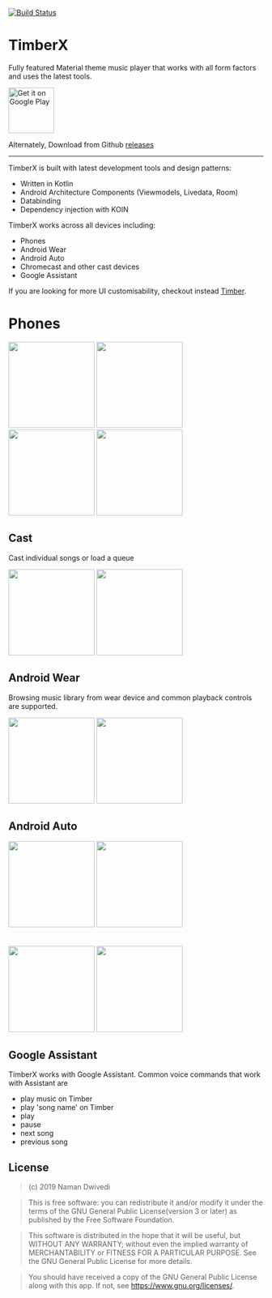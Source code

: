 [![Build Status](https://travis-ci.org/naman14/TimberX.svg?branch=master)](https://travis-ci.org/naman14/TimberX)

# TimberX
Fully featured Material theme music player that works with all form factors and uses the latest tools.

<a href='https://play.google.com/store/apps/details?id=com.naman14.timberx&pcampaignid=MKT-Other-global-all-co-prtnr-py-PartBadge-Mar2515-1'><img alt='Get it on Google Play' src='https://play.google.com/intl/en_us/badges/images/generic/en_badge_web_generic.png' height=90px/></a>

Alternately, Download from Github [releases](https://github.com/naman14/TimberX/releases)
* * *
TimberX is built with latest development tools and design patterns:
- Written in Kotlin
- Android Architecture Components (Viewmodels, Livedata, Room)
- Databinding
- Dependency injection with KOIN

TimberX works across all devices including:
- Phones
- Android Wear
- Android Auto
- Chromecast and other cast devices
- Google Assistant

If you are looking for more UI customisability, checkout instead [Timber](https://github.com/naman14/Timber).

# Phones

<p float="left">
  <img src="https://raw.githubusercontent.com/naman14/TimberX/master/art/phone1.png" width="170" />
  <img src="https://raw.githubusercontent.com/naman14/TimberX/master/art/phone2.png" width="170" /> 
  <img src="https://raw.githubusercontent.com/naman14/TimberX/master/art/phone4.png" width="170" />
  <img src="https://raw.githubusercontent.com/naman14/TimberX/master/art/phone3.png" width="170" />
</p>

## Cast

Cast individual songs or load a queue

<p float="left">
  <img src="https://raw.githubusercontent.com/naman14/TimberX/master/art/cast1.jpg" width="170" />
  <img src="https://raw.githubusercontent.com/naman14/TimberX/master/art/cast2.jpg" width="170" /> 
</p>

## Android Wear

Browsing music library from wear device and common playback controls are supported.

<p float="left">
  <img src="https://raw.githubusercontent.com/naman14/TimberX/master/art/wear1.png" width="170" />
  <img src="https://raw.githubusercontent.com/naman14/TimberX/master/art/wear2.png" width="170" /> 
</p>

## Android Auto

<p float="left">
 
  <img src="https://raw.githubusercontent.com/naman14/TimberX/master/art/auto3.jpg" width="170" /> 
  <img src="https://raw.githubusercontent.com/naman14/TimberX/master/art/auto4.jpg" width="170" /> 
  <br>
  <br>
  <br>
   <img src="https://raw.githubusercontent.com/naman14/TimberX/master/art/auto1.png" width="170" />
  <img src="https://raw.githubusercontent.com/naman14/TimberX/master/art/auto2.png" width="170" /> 

</p>

## Google Assistant

TimberX works with Google Assistant. Common voice commands that work with Assistant are 

 - play music on Timber
 - play 'song name' on Timber
 - play 
 - pause
 - next song
 - previous song

## License

>(c) 2019 Naman Dwivedi 

>This is free software: you can redistribute it and/or modify it under the terms of the GNU General Public License(version 3 or later) as published by the Free Software Foundation.

>This software is distributed in the hope that it will be useful, but WITHOUT ANY WARRANTY; without even the implied warranty of MERCHANTABILITY or FITNESS FOR A PARTICULAR PURPOSE. See the GNU General Public License for more details. 

>You should have received a copy of the GNU General Public License along with this app. If not, see <https://www.gnu.org/licenses/>.
